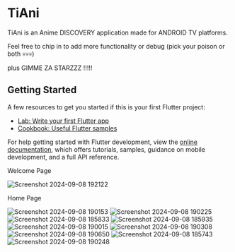 # TiAni

TiAni is an Anime DISCOVERY application made for ANDROID TV platforms.

Feel free to chip in to add more functionality or debug (pick your poison or both 💀💀💀)

plus GIMME ZA STARZZZ !!!!!

## Getting Started

A few resources to get you started if this is your first Flutter project:

- [Lab: Write your first Flutter app](https://docs.flutter.dev/get-started/codelab)
- [Cookbook: Useful Flutter samples](https://docs.flutter.dev/cookbook)

For help getting started with Flutter development, view the
[online documentation](https://docs.flutter.dev/), which offers tutorials,
samples, guidance on mobile development, and a full API reference.

Welcome Page

![Screenshot 2024-09-08 192122](https://github.com/user-attachments/assets/1e777000-8aa5-43fe-9c4b-8ed56b2b371f)

Home Page

![Screenshot 2024-09-08 190153](https://github.com/user-attachments/assets/04fdb820-f9f9-4e0d-89c0-3cd40f09442a)
![Screenshot 2024-09-08 190225](https://github.com/user-attachments/assets/853d7384-b91f-4373-aafd-2fbd1502b561)
![Screenshot 2024-09-08 185833](https://github.com/user-attachments/assets/b298371e-2fb1-4f59-b97a-e15da52710c1)
![Screenshot 2024-09-08 185935](https://github.com/user-attachments/assets/4f9ca151-a50d-4ab4-adbb-9bb8ac131fb4)
![Screenshot 2024-09-08 190015](https://github.com/user-attachments/assets/8133e39d-ebe5-48c0-ac84-295a2b6060d6)
![Screenshot 2024-09-08 190308](https://github.com/user-attachments/assets/c2cd56d9-cd51-4652-9585-5663604089cf)
![Screenshot 2024-09-08 190650](https://github.com/user-attachments/assets/31e1f46e-492e-4769-92fd-bed455d9c996)
![Screenshot 2024-09-08 185743](https://github.com/user-attachments/assets/c344beb9-3b7a-4d58-b75d-60fa42475819)
![Screenshot 2024-09-08 190248](https://github.com/user-attachments/assets/88ac4ea4-2c90-4f32-a217-8e0549cf4728)
